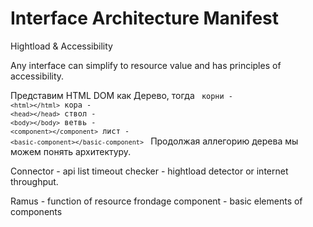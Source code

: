 # Interface Architecture Manifest

Hightload & Accessibility

Any interface can simplify to resource value and has principles of accessibility.


Представим HTML DOM как Дерево, тогда 
<code>
  корни - ``<html></html>``
    кора - ``<head></head>``
    ствол - ``<body></body>``
      ветвь - ``<component></component>``
      лист - ``<basic-component></basic-component>``
</code>
    Продолжая аллегорию дерева мы можем понять архитектуру.


Connector - api list
  timeout checker - hightload detector or internet throughput.

Ramus - function of resource
  frondage component - basic elements of components








